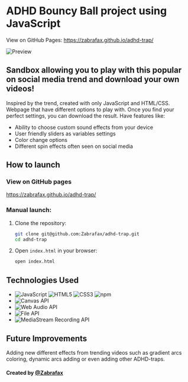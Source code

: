 # ADHD Bouncy Ball project using JavaScript

View on GitHub Pages: https://zabrafax.github.io/adhd-trap/

![Preview](./assets/readme/adhd-example.gif)

## Sandbox allowing you to play with this popular on social media trend and download your own videos!

Inspired by the trend, created with only JavaScript and HTML/CSS. Webpage that have different options to
play with. Once you find your perfect settings, you can download the result. Have features like:

* Ability to choose custom sound effects from your device
* User friendly sliders as variables settings
* Color change options
* Different spin effects often seen on social media

## How to launch

### View on GitHub pages

https://zabrafax.github.io/adhd-trap/

### Manual launch:

   1. Clone the repository:
      ```bash
      git clone git@github.com:Zabrafax/adhd-trap.git
      cd adhd-trap
      ```

   2. Open `index.html` in your browser:
      ```bash
      open index.html
      ```
      
## Technologies Used

* ![JavaScript](https://img.shields.io/badge/JavaScript-F7DF1E?logo=javascript&logoColor=black)
  ![HTML5](https://img.shields.io/badge/HTML5-E34F26?logo=html5&logoColor=white)
  ![CSS3](https://img.shields.io/badge/CSS3-1572B6?logo=css3&logoColor=white)
  ![npm](https://img.shields.io/badge/npm-CB3837?logo=npm&logoColor=white)
* ![Canvas API](https://img.shields.io/badge/Canvas%20API-770db5)
* ![Web Audio API](https://img.shields.io/badge/Web%20Audio%20API-ff69b4)
* ![File API](https://img.shields.io/badge/File%20API-008080)
* ![MediaStream Recording API](https://img.shields.io/badge/MediaStream%20Recording%20API-15bd36)

## Future Improvements

Adding new different effects from trending videos such as gradient arcs coloring, dynamic arcs adding or even adding other ADHD-traps.

#### Created by [@Zabrafax](https://github.com/Zabrafax)
